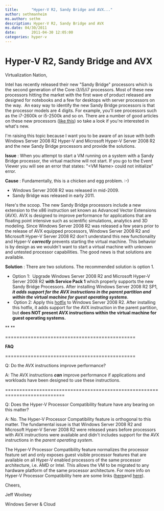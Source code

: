 ```yaml
---
title:      "Hyper-V R2, Sandy Bridge and AVX..."
author: sethmanheim
ms.author: sethm
description: Hyper-V R2, Sandy Bridge and AVX
ms.date: 04/30/2011
date:       2011-04-30 12:05:00
categories: hyper-v
---
```

# Hyper-V R2, Sandy Bridge and AVX

Virtualization Nation,

Intel has recently released their new "Sandy Bridge" processors which is the second generation of the Core i3/i5/i7 processors. Most of these new processors hitting the market with the first wave of product released are designed for notebooks and a few for desktops with server processors on the way.  An easy way to identify the new Sandy Bridge processors is that the processor models are 4 digits. For example, you'll see processors such as the i7-2600k or i5-2500k and so on. There are a number of good articles on these new processors ([like this](http://news.softpedia.com/news/Intel-Sandy-Bridge-Review-Core-i7-2600K-and-Core-i5-2500K-175630.shtml)) so take a look if you're interested in what's new.

I'm raising this topic because I want you to be aware of an issue with both Windows Server 2008 R2 Hyper-V and Microsoft Hyper-V Server 2008 R2 and the new Sandy Bridge processors and provide the solutions.

**Issue** : When you attempt to start a VM running on a system with a Sandy Bridge processor, the virtual machine will not start. If you go to the Event Viewer you will see an error that states: "\<VM Name\> could not initialize" error.

**Cause** : Fundamentally, this is a chicken and egg problem. :-)

  * Windows Server 2008 R2 was released in mid-2009.
  * Sandy Bridge was released in early 2011.



Here's the scoop. The new Sandy Bridge processors include a new extension to the x86 instruction set known as Advanced Vector Extensions (AVX). AVX is designed to improve performance for applications that are floating point intensive such as scientific simulations, analytics and 3D modeling. Since Windows Server 2008 R2 was released a few years prior to the release of AVX equipped processors, Windows Server 2008 R2 and Microsoft Hyper-V Server 2008 R2 don't understand this new functionality and Hyper-V **_correctly_** prevents starting the virtual machine. This behavior is  by design as we wouldn't want to start a virtual machine with unknown and untested processor capabilities. The good news is that solutions are available.

**Solution** : There are two solutions. The recommended solution is option 1.

  * Option 1:  Upgrade Windows Server 2008 R2 and Microsoft Hyper-V Server 2008 R2 **with Service Pack 1** which properly supports the new Sandy Bridge Processors. After installing Windows Server 2008 R2 SP1, **_it adds support for the AVX instructions in the parent partition and within the virtual machine for guest operating systems_**.
  *  Option 2: Apply this [hotfix](https://support.microsoft.com/kb/2517374) to Windows Server 2008 R2. After installing this hotfix, it adds support for the AVX instruction in the parent partition, but **does NOT present AVX instructions within the virtual machine for guest operating systems.**



** **

==============================================

**FAQ**

==============================================

Q: Do the AVX instructions improve performance?

A: The AVX instructions **_can_** improve performance if applications and workloads have been designed to use these instructions.

===========================================================================

Q: Does the Hyper-V Processor Compatibility feature have any bearing on this matter?



A: No. The Hyper-V Processor Compatibility feature is orthogonal to this matter. The fundamental issue is that Windows Server 2008 R2 and Microsoft Hyper-V Server 2008 R2 were released years before processors with AVX instructions were available and didn't includes support for the AVX instructions in the _parent operating system_.

The Hyper-V Processor Compatibility feature normalizes the processor feature set and only exposes guest visible processor features that are available on all Hyper-V enabled processors of the same processor architecture, i.e. AMD or Intel. This allows the VM to be migrated to any hardware platform of the same processor architecture. For more info on Hyper-V Processor Compatibility here are some links ([here](https://blogs.technet.com/b/virtualization/archive/2009/05/12/tech-ed-windows-server-2008-r2-hyper-v-news.aspx)and [here](https://download.microsoft.com/download/F/2/1/F2146213-4AC0-4C50-B69A-12428FF0B077/VM%20processor%20compatibility%20mode.doc)).

Cheers,

Jeff Woolsey

Windows Server & Cloud
